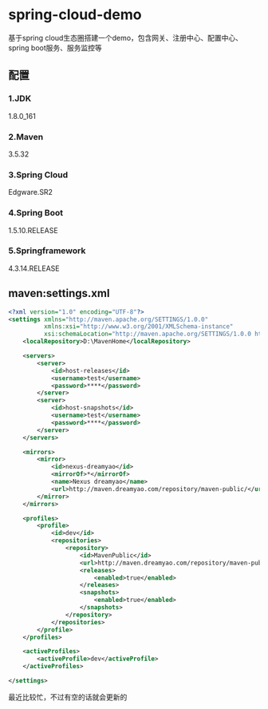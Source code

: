 # spring-cloud-demo

基于spring cloud生态圈搭建一个demo，包含网关、注册中心、配置中心、spring boot服务、服务监控等

## **配置**
### 1.JDK 
1.8.0_161
### 2.Maven 
3.5.32
### 3.Spring Cloud 
Edgware.SR2
### 4.Spring Boot
1.5.10.RELEASE
### 5.Springframework
4.3.14.RELEASE

## maven:settings.xml
``` xml
<?xml version="1.0" encoding="UTF-8"?>
<settings xmlns="http://maven.apache.org/SETTINGS/1.0.0"
          xmlns:xsi="http://www.w3.org/2001/XMLSchema-instance"
          xsi:schemaLocation="http://maven.apache.org/SETTINGS/1.0.0 http://maven.apache.org/xsd/settings-1.0.0.xsd">
    <localRepository>D:\MavenHome</localRepository>

    <servers>
        <server>
            <id>host-releases</id>
            <username>test</username>
            <password>****</password>
        </server>
        <server>
            <id>host-snapshots</id>
            <username>test</username>
            <password>****</password>
        </server>
    </servers>

    <mirrors>
        <mirror>
            <id>nexus-dreamyao</id>
            <mirrorOf>*</mirrorOf>
            <name>Nexus dreamyao</name>
            <url>http://maven.dreamyao.com/repository/maven-public/</url>
        </mirror>
    </mirrors>

    <profiles>
        <profile>
            <id>dev</id>
            <repositories>
                <repository>
                    <id>MavenPublic</id>
                    <url>http://maven.dreamyao.com/repository/maven-public/</url>
                    <releases>
                        <enabled>true</enabled>
                    </releases>
                    <snapshots>
                        <enabled>true</enabled>
                    </snapshots>
                </repository>
            </repositories>
        </profile>
    </profiles>

    <activeProfiles>
        <activeProfile>dev</activeProfile>
    </activeProfiles>

</settings>


```

最近比较忙，不过有空的话就会更新的